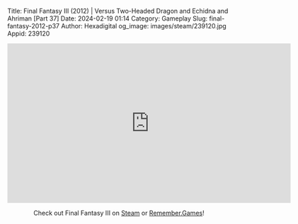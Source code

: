 Title: Final Fantasy III (2012) | Versus Two-Headed Dragon and Echidna and Ahriman [Part 37]
Date: 2024-02-19 01:14
Category: Gameplay
Slug: final-fantasy-2012-p37
Author: Hexadigital
og_image: images/steam/239120.jpg
Appid: 239120

<center><iframe src="https://www.youtube.com/embed/bCXNW6QFxE0?feature=oembed" allow="accelerometer; autoplay; encrypted-media; gyroscope; picture-in-picture" width="640" height="360" frameborder="0"></iframe>

Check out Final Fantasy III on [Steam](https://store.steampowered.com/app/239120/?curator_clanid=34633900) or [Remember.Games](https://remember.games/game/1072/final-fantasy-iii/)!</center>